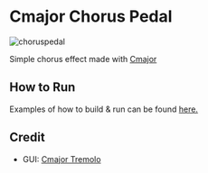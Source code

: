 # Cmajor Chorus Pedal 

![choruspedal](https://github.com/joeloftusdev/chorus-cmajor/assets/152509645/20b6d5aa-da65-4d9b-aba1-8f4e9d260e63) 

Simple chorus effect made with [Cmajor](https://cmajor.dev/) 

## How to Run

Examples of how to build & run can be found [here.](https://cmajor.dev/docs/GettingStarted)

## Credit

* GUI: [Cmajor Tremolo](https://github.com/cmajor-lang/cmajor/tree/main/examples/patches/Tremolo) 
